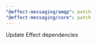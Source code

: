 ```yaml
---
"@effect-messaging/amqp": patch
"@effect-messaging/core": patch
---
```


Update Effect dependencies
